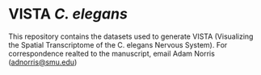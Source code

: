 # VISTA _C. elegans_
This repository contains the datasets used to generate VISTA (Visualizing the Spatial Transcriptome of the C. elegans Nervous System). For correspondence realted to the manuscript, email Adam Norris (adnorris@smu.edu)
